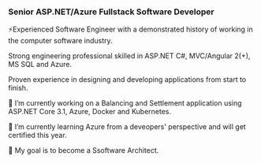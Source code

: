 ### Senior ASP.NET/Azure Fullstack Software Developer

⚡Experienced Software Engineer with a demonstrated history of working in the computer software industry. 

Strong engineering professional skilled in ASP.NET C#, MVC/Angular 2(+), MS SQL and Azure.

Proven experience in designing and developing applications from start to finish.

🔭 I’m currently working on a Balancing and Settlement application using ASP.NET Core 3.1, Azure, Docker and Kubernetes.

🌱 I’m currently learning Azure from a deveopers' perspective and will get certified this year.

👯 My goal is to become a Ssoftware Architect.
<!--
**dragos-durlut/dragos-durlut** is a ✨ _special_ ✨ repository because its `README.md` (this file) appears on your GitHub profile.

Here are some ideas to get you started:

- 🔭 I’m currently working on ...
- 🌱 I’m currently learning ...
- 👯 I’m looking to collaborate on ...
- 🤔 I’m looking for help with ...
- 💬 Ask me about ...
- 📫 How to reach me: ...
- 😄 Pronouns: ...
- ⚡ Fun fact: ...
-->
